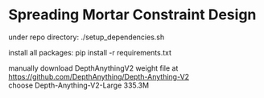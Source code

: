 # Spreading Mortar Constraint Design

under repo directory: ./setup_dependencies.sh

install all packages: pip install -r requirements.txt

manually download DepthAnythingV2 weight file at https://github.com/DepthAnything/Depth-Anything-V2   
choose Depth-Anything-V2-Large 335.3M
